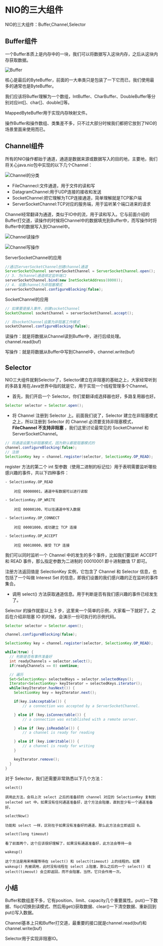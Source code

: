 # NIO的三大组件
NIO的三大组件：Buffer,Channel,Selector

## Buffer组件

一个Buffer本质上是内存中的一块，我们可以将数据写入这块内存，之后从这块内存获取数据。

![Buffer](https://github.com/LengendOfDong/Blog/blob/master/%E9%9D%A2%E7%BB%8F/%E6%9D%82%E5%AD%A6/img/Buffer%E7%9A%84%E5%88%86%E7%B1%BB.png)

核心是最后的ByteBuffer，前面的一大串类只是包装了一下它而已，我们使用最多的通常也是ByteBuffer。

我们应该将Buffer理解为一个数组，IntBuffer、CharBuffer、DoubleBuffer等分别对应int[]、char[]、double[]等。

MappedByteBuffer用于实现内存映射文件。

操作Buffer和操作数组、类集差不多，只不过大部分时候我们都把它放到了NIO的场景里面来使用而已。

## Channel组件

所有的NIO操作都始于通道，通道是数据来源或数据写入的目的地，主要地，我们将关心java.nio包中实现的以下几个Channel：

![Channel的分类](https://github.com/LengendOfDong/Blog/blob/master/%E9%9D%A2%E7%BB%8F/%E6%9D%82%E5%AD%A6/img/Channel%E7%9A%84%E5%88%86%E7%B1%BB.png)

- FileChannecl:文件通道，用于文件的读和写
- DatagramChannel:用于UDP连接的接收和发送
- SocketChannel:把它理解为TCP连接通道，简单理解就是TCP客户端
- ServerSocketChannel:TCP对应的服务端，用于监听某个端口进来的请求

Channel经常翻译为通道，类似于IO中的流，用于读和写入。它与前面介绍的Buffer打交道，读操作的时候将Channel中的数据填充到Buffer中，而写操作时将Buffer中的数据写入到Channel中。

![Channel读操作](https://github.com/LengendOfDong/Blog/blob/master/%E9%9D%A2%E7%BB%8F/%E6%9D%82%E5%AD%A6/img/Channel%E8%AF%BB%E6%93%8D%E4%BD%9C.png)

![Channel写操作](https://github.com/LengendOfDong/Blog/blob/master/%E9%9D%A2%E7%BB%8F/%E6%9D%82%E5%AD%A6/img/Channel%E5%86%99%E6%93%8D%E4%BD%9C.png)

ServerSocketChannel的应用
```java
//通过ServerSocketChannel创建channel通道
ServerSocketChannel serverSocketChannel = ServerSocketChannel.open();
// 3. 为channel通道绑定监听端口
serverSocketChannel.bind(new InetSocketAddress(8000));
// 4. 设置channel为非阻塞模式
serverSocketChannel.configureBlocking(false);
```
SocketChannel的应用
```java
// 如果要是接入事件，创建socketChannel
SocketChannel socketChannel = serverSocketChannel.accept();

// 将socketChannel设置为非阻塞工作模式
socketChannel.configureBlocking(false);
```

读操作：就是将数据从Channel读到Buffer中，进行后续处理。channel.read(buf)

写操作：就是将数据从Buffer中写到Channel中，channel.write(buf)

## Selector
NIO三大组件就剩Selector了，Selector建立在非阻塞的基础之上，大家经常听到的多路复用在Java世界中指的就是它，用于实现一个线程管理多个Channel。

- 首先，我们开启一个 Selector。你们爱翻译成选择器也好，多路复用器也好。
```java
Selector selector = Selector.open();
```
- 将 Channel 注册到 Selector 上。前面我们说了，Selector 建立在非阻塞模式之上，所以注册到 Selector 的 Channel 必须要支持非阻塞模式，**FileChannel 不支持非阻塞** ，我们这里讨论最常见的 SocketChannel 和 ServerSocketChannel。
```java
// 将通道设置为非阻塞模式，因为默认都是阻塞模式的
channel.configureBlocking(false);
// 注册
SelectionKey key = channel.register(selector, SelectionKey.OP_READ);
```

register 方法的第二个 int 型参数（使用二进制的标记位）用于表明需要监听哪些感兴趣的事件，共以下四种事件：

    - SelectionKey.OP_READ

        对应 00000001，通道中有数据可以进行读取

    - SelectionKey.OP_WRITE

        对应 00000100，可以往通道中写入数据

    - SelectionKey.OP_CONNECT

        对应 00001000，成功建立 TCP 连接

    - SelectionKey.OP_ACCEPT

        对应 00010000，接受 TCP 连接

我们可以同时监听一个 Channel 中的发生的多个事件，比如我们要监听 ACCEPT 和 READ 事件，那么指定参数为二进制的 00010001 即十进制数值 17 即可。

注册方法返回值是 SelectionKey 实例，它包含了 Channel 和 Selector 信息，也包括了一个叫做 Interest Set 的信息，即我们设置的我们感兴趣的正在监听的事件集合。

- 调用 select() 方法获取通道信息。用于判断是否有我们感兴趣的事件已经发生了。

Selector 的操作就是以上 3 步，这里来一个简单的示例，大家看一下就好了。之后在介绍非阻塞 IO 的时候，会演示一份可执行的示例代码。

```java
Selector selector = Selector.open();

channel.configureBlocking(false);

SelectionKey key = channel.register(selector, SelectionKey.OP_READ);

while(true) {
  // 判断是否有事件准备好
  int readyChannels = selector.select();
  if(readyChannels == 0) continue;

  // 遍历
  Set<SelectionKey> selectedKeys = selector.selectedKeys();
  Iterator<SelectionKey> keyIterator = selectedKeys.iterator();
  while(keyIterator.hasNext()) {
    SelectionKey key = keyIterator.next();

    if(key.isAcceptable()) {
        // a connection was accepted by a ServerSocketChannel.

    } else if (key.isConnectable()) {
        // a connection was established with a remote server.

    } else if (key.isReadable()) {
        // a channel is ready for reading

    } else if (key.isWritable()) {
        // a channel is ready for writing
    }

    keyIterator.remove();
  }
}

```

对于 Selector，我们还需要非常熟悉以下几个方法：

    select()

    调用此方法，会将上次 select 之后的准备好的 channel 对应的 SelectionKey 复制到 selected set 中。如果没有任何通道准备好，这个方法会阻塞，直到至少有一个通道准备好。

    selectNow()

    功能和 select 一样，区别在于如果没有准备好的通道，那么此方法会立即返回 0。

    select(long timeout)

    看了前面两个，这个应该很好理解了，如果没有通道准备好，此方法会等待一会

    wakeup()

    这个方法是用来唤醒等待在 select() 和 select(timeout) 上的线程的。如果 wakeup() 先被调用，此时没有线程在 select 上阻塞，那么之后的一个 select() 或 select(timeout) 会立即返回，而不会阻塞，当然，它只会作用一次。

## 小结
Buffer和数组差不多，它有position、limit、capacity几个重要属性。put()一下数据、flip()切换到读模式、然后用get()获取数据、clear()一下清空数据、重新回到put()写入数据。

Channel基本上只和Buffer打交道，最重要的接口就是channel.read(buf)和channel.write(buf)

Selector用于实现非阻塞IO。
